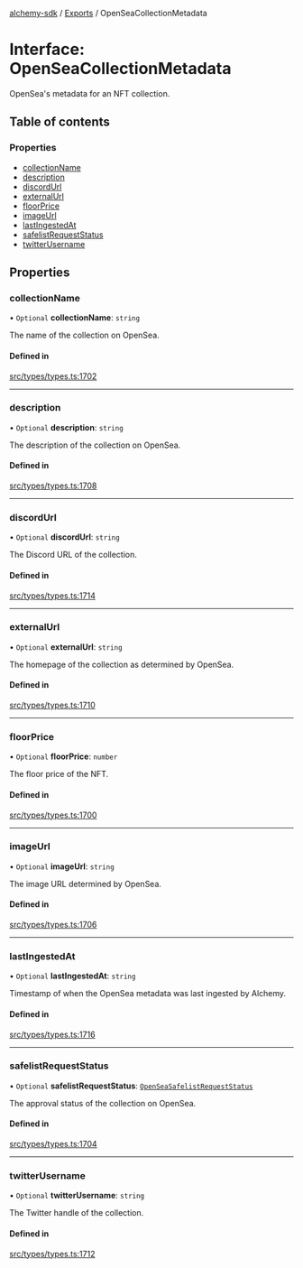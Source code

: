 [alchemy-sdk](../README.md) / [Exports](../modules.md) / OpenSeaCollectionMetadata

# Interface: OpenSeaCollectionMetadata

OpenSea's metadata for an NFT collection.

## Table of contents

### Properties

- [collectionName](OpenSeaCollectionMetadata.md#collectionname)
- [description](OpenSeaCollectionMetadata.md#description)
- [discordUrl](OpenSeaCollectionMetadata.md#discordurl)
- [externalUrl](OpenSeaCollectionMetadata.md#externalurl)
- [floorPrice](OpenSeaCollectionMetadata.md#floorprice)
- [imageUrl](OpenSeaCollectionMetadata.md#imageurl)
- [lastIngestedAt](OpenSeaCollectionMetadata.md#lastingestedat)
- [safelistRequestStatus](OpenSeaCollectionMetadata.md#safelistrequeststatus)
- [twitterUsername](OpenSeaCollectionMetadata.md#twitterusername)

## Properties

### collectionName

• `Optional` **collectionName**: `string`

The name of the collection on OpenSea.

#### Defined in

[src/types/types.ts:1702](https://github.com/alchemyplatform/alchemy-sdk-js/blob/46e9716/src/types/types.ts#L1702)

___

### description

• `Optional` **description**: `string`

The description of the collection on OpenSea.

#### Defined in

[src/types/types.ts:1708](https://github.com/alchemyplatform/alchemy-sdk-js/blob/46e9716/src/types/types.ts#L1708)

___

### discordUrl

• `Optional` **discordUrl**: `string`

The Discord URL of the collection.

#### Defined in

[src/types/types.ts:1714](https://github.com/alchemyplatform/alchemy-sdk-js/blob/46e9716/src/types/types.ts#L1714)

___

### externalUrl

• `Optional` **externalUrl**: `string`

The homepage of the collection as determined by OpenSea.

#### Defined in

[src/types/types.ts:1710](https://github.com/alchemyplatform/alchemy-sdk-js/blob/46e9716/src/types/types.ts#L1710)

___

### floorPrice

• `Optional` **floorPrice**: `number`

The floor price of the NFT.

#### Defined in

[src/types/types.ts:1700](https://github.com/alchemyplatform/alchemy-sdk-js/blob/46e9716/src/types/types.ts#L1700)

___

### imageUrl

• `Optional` **imageUrl**: `string`

The image URL determined by OpenSea.

#### Defined in

[src/types/types.ts:1706](https://github.com/alchemyplatform/alchemy-sdk-js/blob/46e9716/src/types/types.ts#L1706)

___

### lastIngestedAt

• `Optional` **lastIngestedAt**: `string`

Timestamp of when the OpenSea metadata was last ingested by Alchemy.

#### Defined in

[src/types/types.ts:1716](https://github.com/alchemyplatform/alchemy-sdk-js/blob/46e9716/src/types/types.ts#L1716)

___

### safelistRequestStatus

• `Optional` **safelistRequestStatus**: [`OpenSeaSafelistRequestStatus`](../enums/OpenSeaSafelistRequestStatus.md)

The approval status of the collection on OpenSea.

#### Defined in

[src/types/types.ts:1704](https://github.com/alchemyplatform/alchemy-sdk-js/blob/46e9716/src/types/types.ts#L1704)

___

### twitterUsername

• `Optional` **twitterUsername**: `string`

The Twitter handle of the collection.

#### Defined in

[src/types/types.ts:1712](https://github.com/alchemyplatform/alchemy-sdk-js/blob/46e9716/src/types/types.ts#L1712)
